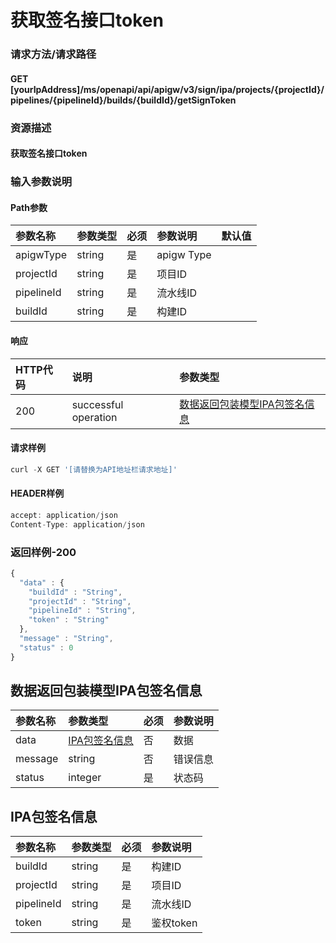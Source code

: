 # 获取签名接口token

### 请求方法/请求路径

#### GET  [yourIpAddress]/ms/openapi/api/apigw/v3/sign/ipa/projects/{projectId}/pipelines/{pipelineId}/builds/{buildId}/getSignToken

### 资源描述

#### 获取签名接口token

### 输入参数说明

#### Path参数

| 参数名称 | 参数类型 | 必须 | 参数说明 | 默认值 |
| :--- | :--- | :--- | :--- | :--- |
| apigwType | string | 是 | apigw Type |  |
| projectId | string | 是 | 项目ID |  |
| pipelineId | string | 是 | 流水线ID |  |
| buildId | string | 是 | 构建ID |  |

#### 响应

| HTTP代码 | 说明 | 参数类型 |
| :--- | :--- | :--- |
| 200 | successful operation | [数据返回包装模型IPA包签名信息]() |

#### 请求样例

```javascript
curl -X GET '[请替换为API地址栏请求地址]'
```

#### HEADER样例

```javascript
accept: application/json
Content-Type: application/json
```

### 返回样例-200

```javascript
{
  "data" : {
    "buildId" : "String",
    "projectId" : "String",
    "pipelineId" : "String",
    "token" : "String"
  },
  "message" : "String",
  "status" : 0
}
```

## 数据返回包装模型IPA包签名信息

| 参数名称 | 参数类型 | 必须 | 参数说明 |
| :--- | :--- | :--- | :--- |
| data | [IPA包签名信息]() | 否 | 数据 |
| message | string | 否 | 错误信息 |
| status | integer | 是 | 状态码 |

## IPA包签名信息

| 参数名称 | 参数类型 | 必须 | 参数说明 |
| :--- | :--- | :--- | :--- |
| buildId | string | 是 | 构建ID |
| projectId | string | 是 | 项目ID |
| pipelineId | string | 是 | 流水线ID |
| token | string | 是 | 鉴权token |

